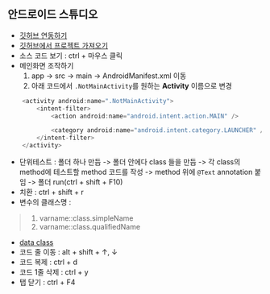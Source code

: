 ## 안드로이드 스튜디오
 - [깃허브 연동하기](https://devmingsa.tistory.com/7)
 - [깃허브에서 프로젝트 가져오기](https://copycoding.tistory.com/81)
 - 소스 코드 보기 : ctrl + 마우스 클릭
 - 메인화면 조작하기
    1.  app -> src -> main -> AndroidManifest.xml 이동
    2. 아래 코드에서 `.NotMainActivity`를 원하는 **Activity** 이름으로 변경
  
```kotlin
    <activity android:name=".NotMainActivity">
        <intent-filter>
            <action android:name="android.intent.action.MAIN" />

            <category android:name="android.intent.category.LAUNCHER" />
        </intent-filter>
    </activity>
```

 - 단위테스트 : 폴더 하나 만듬 -> 폴더 안에다 class 들을 만듬 -> 각 class의 method에 테스트할 method 코드를 작성 -> method 위에 `@Text` annotation 붙임 -> 폴더 run(ctrl + shift + F10)
 - 치환 : ctrl + shift + r
 - 변수의 클래스명 :
 > 1) varname::class.simpleName  
 > 2) varname::class.qualifiedName
 - [data class](https://kychul98.tistory.com/92)
 - 코드 줄 이동 : alt + shift + ↑, ↓
 - 코드 복제 : ctrl + d
 - 코드 1줄 삭제 : ctrl + y
 - 탭 닫기 : ctrl + F4
